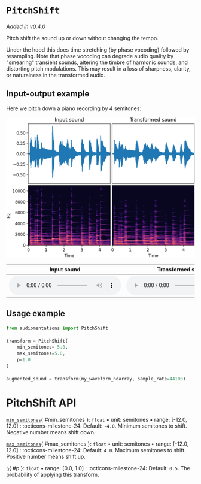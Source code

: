 # `PitchShift`

_Added in v0.4.0_

Pitch shift the sound up or down without changing the tempo.

Under the hood this does time stretching (by phase vocoding) followed by resampling.
Note that phase vocoding can degrade audio quality by "smearing" transient sounds,
altering the timbre of harmonic sounds, and distorting pitch modulations. This may
result in a loss of sharpness, clarity, or naturalness in the transformed audio.

## Input-output example

Here we pitch down a piano recording by 4 semitones:

![Input-output waveforms and spectrograms](PitchShift.webp)

| Input sound                                                                           | Transformed sound                                                                           |
|---------------------------------------------------------------------------------------|---------------------------------------------------------------------------------------------|
| <audio controls><source src="../PitchShift_input.flac" type="audio/flac"></audio> | <audio controls><source src="../PitchShift_transformed.flac" type="audio/flac"></audio> | 

## Usage example

```python
from audiomentations import PitchShift

transform = PitchShift(
    min_semitones=-5.0,
    max_semitones=5.0,
    p=1.0
)

augmented_sound = transform(my_waveform_ndarray, sample_rate=44100)
```

# PitchShift API

[`min_semitones`](#min_semitones){ #min_semitones }: `float` • unit: semitones • range: [-12.0, 12.0]
:   :octicons-milestone-24: Default: `-4.0`. Minimum semitones to shift. Negative number means shift down.

[`max_semitones`](#max_semitones){ #max_semitones }: `float` • unit: semitones • range: [-12.0, 12.0]
:   :octicons-milestone-24: Default: `4.0`. Maximum semitones to shift. Positive number means shift up.

[`p`](#p){ #p }: `float` • range: [0.0, 1.0]
:   :octicons-milestone-24: Default: `0.5`. The probability of applying this transform.
